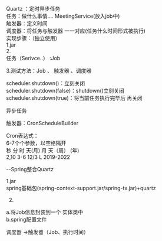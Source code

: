 Quartz  ：定时异步任务  
任务：做什么事情....  MeetingService(放入job中)  
触发器：定义时间  
调度器：将任务与触发器 一一对应(任务什么时间形式被执行)  
实现步骤：（独立使用）  
1.jar  
2.  
任务（Serivce..）  :Job  

3.测试方法：Job 、 触发器  、调度器  

scheduler.shutdown()：立刻关闭  
scheduler.shutdown(false)：shutdown()立刻关闭  
scheduler.shutdown(true)：将当前任务执行完毕后 再关闭  

异步任务  


触发器：CronScheduleBuilder  

Cron表达式：  
6-7个个参数，以空格隔开  
秒	分	时	天(月)	月	天（周）	 (年)  
2,10     3-6    12/3       L                        2019-2022  




--Spring整合Quartz  

1.jar  
spring基础包(spring-context-support.jar/spring-tx.jar)+quartz  


2.  
a.将Job信息封装到一个 实体类中  
b.spring配置文件  


调度器  ->触发器（Job、执行时间）  









